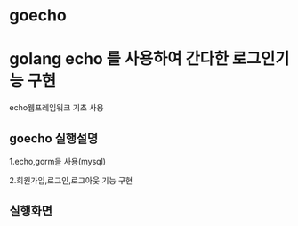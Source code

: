 # goecho
<h1> golang echo 를 사용하여 간다한 로그인기능 구현 </h1>

 echo웹프레임워크 기초 사용

<h2> goecho 실행설명 </h2>

 1.echo,gorm을 사용(mysql)
 
 2.회원가입,로그인,로그아웃 기능 구현
 

<h2> 실행화면 </h2>

